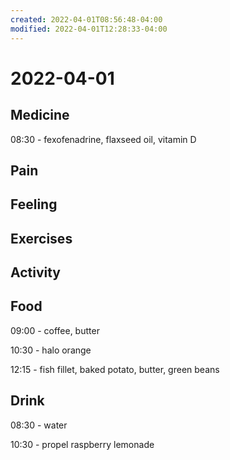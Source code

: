 ```yaml
---
created: 2022-04-01T08:56:48-04:00
modified: 2022-04-01T12:28:33-04:00
---
```


# 2022-04-01

## Medicine

08:30 - fexofenadrine, flaxseed oil, vitamin D


## Pain


## Feeling


## Exercises


## Activity


## Food

09:00 - coffee, butter

10:30 - halo orange

12:15 - fish fillet, baked potato, butter, green beans


## Drink

08:30 - water

10:30 - propel raspberry lemonade
